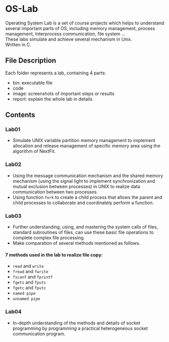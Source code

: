 # OS-Lab
Operating System Lab is a set of course projects which helps to understand several important parts of OS, including memory management, process management, Interprocess communication, file system ...<br>
These labs simulate and achieve several mechanism in Unix.<br>
Written in C.
## File Description
Each folder represents a lab, containing 4 parts:
* bin: executable file
* code
* image: screenshots of important steps or results
* report: explain the whole lab in details
## Contents
### Lab01
* Simulate UNIX variable partition memory management to implement allocation and release management of specific memory area using the algorithm of NextFit.
### Lab02
* Using the message communication mechanism and the shared memory mechanism (using the signal light to implement synchronization and mutual exclusion between processes) in UNIX to realize data communication between two processes.
* Using function `fork` to create a child process that allows the parent and child processes to collaborate and coordinately perform a function.
### Lab03
* Further understanding, using, and mastering the system calls of files, standard subroutines of files, can use these basic file operations to complete complex file processing.
* Make comparation of several methods mentioned as follows.
#### 7 methods used in the lab to realize file copy:
* `read` and `write`
* `fread` and `fwrite`
* `fscanf` and `fprintf`
* `fgets` and `fputs`
* `fgetc` and `fputc`
* `named pipe`
* `unnamed pipe`
### Lab04
* In-depth understanding of the methods and details of socket programming by programming a practical heterogeneous socket communication program.

